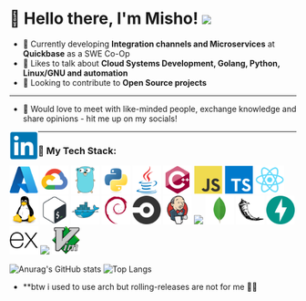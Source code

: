 <h1 aling="center">👻 Hello there, I'm Misho! <img src="https://komarev.com/ghpvc/?username=asynchroza"/> </h1>


- 💾 Currently developing **Integration channels and Microservices** at **Quickbase** as a SWE Co-Op
- 🥸 Likes to talk about **Cloud Systems Development, Golang, Python, Linux/GNU and automation**
- 🤝 Looking to contribute to **Open Source projects**
<hr/>

- 🍻 Would love to meet with like-minded people, exchange knowledge and share opinions - hit me up on my socials!

<p align="center">
<a href="https://linkedin.com/in/mbozhilov" target="blank"><img align="left" src="https://github.com/devicons/devicon/blob/master/icons/linkedin/linkedin-original.svg" alt="mbozhilov" height="50" /></a>
</p>

<hr/>
<h3 align="left">🔩 My Tech Stack:</h3>
<p align="left">
<img src="https://github.com/devicons/devicon/blob/master/icons/azure/azure-original.svg" height="50px"/>
<img src="https://github.com/devicons/devicon/blob/master/icons/googlecloud/googlecloud-original.svg" height="50px"/>
<img src="https://github.com/devicons/devicon/blob/master/icons/go/go-original.svg" height="50px"/>
<img src="https://github.com/devicons/devicon/blob/master/icons/python/python-original.svg" height="50px"/>
<img src="https://github.com/devicons/devicon/blob/master/icons/java/java-original.svg" height="50px"/>
<img src="https://github.com/devicons/devicon/blob/master/icons/cplusplus/cplusplus-original.svg" height="50px"/>
<img src="https://github.com/devicons/devicon/blob/master/icons/javascript/javascript-original.svg" height="50px"/>
<img src="https://github.com/devicons/devicon/blob/master/icons/typescript/typescript-original.svg" height="50px"/>
<img src="https://github.com/devicons/devicon/blob/master/icons/react/react-original.svg" height="50px"/>
<img src="https://github.com/devicons/devicon/blob/master/icons/linux/linux-original.svg" height="50px"/>
<img src="https://github.com/devicons/devicon/blob/master/icons/bash/bash-original.svg" height="50px"/>
<img src="https://github.com/devicons/devicon/blob/master/icons/docker/docker-original.svg" height="50px"/>
<img src="https://github.com/devicons/devicon/blob/master/icons/debian/debian-original.svg" height="50px"/>
<img src="https://github.com/devicons/devicon/blob/master/icons/circleci/circleci-plain.svg" height="50px"/>
<img src="https://github.com/devicons/devicon/blob/master/icons/jenkins/jenkins-original.svg" height="50px"/>
<img src="https://upload.wikimedia.org/wikipedia/commons/8/8e/TeamCity_Icon.png" height="50px"/>
<img src="https://github.com/devicons/devicon/blob/master/icons/mongodb/mongodb-original.svg" height="50px"/>
<img src="https://github.com/devicons/devicon/blob/master/icons/flask/flask-original.svg" height="50px"/>
<img src="https://github.com/devicons/devicon/blob/master/icons/fastapi/fastapi-original.svg" height="50px"/>
<img src="https://github.com/devicons/devicon/blob/master/icons/express/express-original.svg" height="50px"/>
<img src="https://upload.wikimedia.org/wikipedia/commons/thumb/7/7e/Apache_Feather_Logo.svg/800px-Apache_Feather_Logo.svg.png" height="50px"/>
<img src="https://github.com/devicons/devicon/blob/master/icons/vim/vim-original.svg" height="50px"/>
</p>

![Anurag's GitHub stats](https://github-readme-stats.vercel.app/api?username=asynchroza&count_private=true&theme=radical)
![Top Langs](https://github-readme-stats.vercel.app/api/top-langs/?username=asynchroza&theme=radical&layout=compact&hide=css,html)

- **btw i used to use arch but rolling-releases are not for me 👺😆


